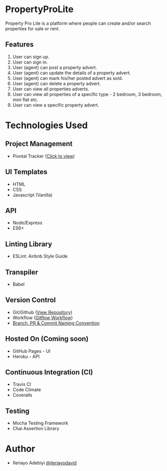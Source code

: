 # PropertyProLite
Property Pro Lite is a platform where people can create and/or search properties for sale or rent.

## Features
1. User can sign up.
2. User can sign in.
3. User (agent) can post a property advert.
4. User (agent) can update the details of a property advert.
5. User (agent) can mark his/her posted advert as sold.
6. User (agent) can delete a property advert.
7. User can view all properties adverts.
8. User can view all properties of a specific type - 2 bedroom, 3 bedroom, mini flat etc.
9. User can view a specific property advert.

# Technologies Used

## Project Management
- Pivotal Tracker ([Click to view](https://www.pivotaltracker.com/n/projects/2354243))

## UI Templates 
- HTML
- CSS
- Javascript (Vanilla)

## API
- Node/Express
- ES6+

## Linting Library
- ESLint: Airbnb Style Guide

## Transpiler
- Babel

## Version Control
- Git/Github ([View Repository](https://github.com/Ileriayo/PropertyProLite))
- Workflow ([Gitflow Workflow](https://www.atlassian.com/git/tutorials/comparing-workflows/gitflow-workflow))
- [Branch, PR & Commit Naming Convention](https://github.com/andela/bestpractices/wiki/Git-naming-conventions-and-best-practices)

## Hosted On (Coming soon)
- GitHub Pages - UI
- Heroku - API

## Continuous Integration (CI)
- Travis CI
- Code Climate
- Coveralls

## Testing
- Mocha Testing Framework
- Chai Assertion Library

# Author
- Ileriayo Adebiyi [@ileriayodavid](https://twitter.com/Ileriayodavid)
